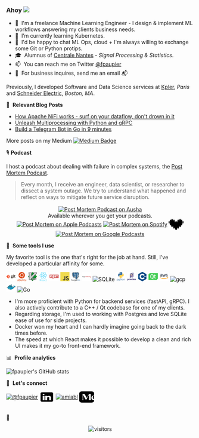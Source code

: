 ### Ahoy <a href="https://github.com/fpaupier"><img src="https://media.giphy.com/media/hvRJCLFzcasrR4ia7z/giphy.gif" width="30px"></a>


- 🔭 &nbsp;I'm a freelance Machine Learning Engineer - I design & implement ML workflows answering my clients business needs.
- 🌱 &nbsp;I’m currently learning Kubernetes.
- 💬 &nbsp;I'd be happy to chat ML Ops, cloud + I'm always willing to exchange some Git or Python protips.
- 🎓&nbsp; Alumnus of [Centrale Nantes](https://www.ec-nantes.fr/english-version) - _Signal Processing & Statistics_.
- 📫 &nbsp;You can reach me on Twitter [@fpaupier](https://twitter.com/fpaupier)
- 💼 &nbsp;For business inquires, send me an email 📬

Previously, I developed Software and Data Science services at [Kpler](https://www.kpler.com/), _Paris_ and [Schneider Electric](https://www.se.com/ww/en/), _Boston, MA_.

📕 &nbsp;**Relevant Blog Posts**
<!-- BLOG-POST-LIST:START -->
- [How Apache NiFi works - surf on your dataflow, don't drown in it](https://medium.com/free-code-camp/nifi-surf-on-your-dataflow-4f3343c50aa2)
- [Unleash Multiprocessing with Python and gRPC](https://medium.com/@francois.paupier/unleash-multiprocessing-with-python-and-grpc-795bc2957d0a?sk=5203c8f1a15e6a05e512ef305d1411f2)
- [Build a Telegram Bot in Go in 9 minutes](https://medium.com/swlh/build-a-telegram-bot-in-go-in-9-minutes-e06ad38acef1)
<!-- BLOG-POST-LIST:END -->

<p align="left">
More posts on my Medium <a href="https://medium.com/@francois.paupier"><img src="https://img.shields.io/badge/-@francois.paupier-314755?style=flat-square&amp;labelColor=314755&amp;logo=Medium&amp;link=https://medium.com/@francois.paupier" alt="Medium Badge"></a>
</p> 

🎙&nbsp;**Podcast**

I host a podcast about dealing with failure in complex systems, the [Post Mortem Podcast](https://podcast.ausha.co/postmortem). 

> Every month, I receive an engineer, data scientist, or researcher to dissect a system outage. We try to understand what happened and reflect on ways to mitigate future service disruption.



<p align="center">
<a href="https://anchor.fm/podcastmortem" target="blank"><img align="center" src="https://image.ausha.co/o6CFIR52wgAzufbBc8J7y23jhTtFPYcLsQZDTBae_400x400.jpeg" alt="Post Mortem Podcast on Ausha" height="100" width="100" /></a>
</br>Available wherever you get your podcasts.</br>
<a href="https://podcasts.apple.com/fr/podcast/post-mortem/id1535752959" target="blank"><img align="center" src="https://raw.githubusercontent.com/simple-icons/simple-icons/develop/icons/applepodcasts.svg" alt="Post Mortem on Apple Podcasts" height="30" width="40" /></a>
<a href="https://open.spotify.com/show/6UpnjZcPwJDBRXUMRUSxZZ" target="blank"><img align="center" src="https://raw.githubusercontent.com/simple-icons/simple-icons/develop/icons/spotify.svg" alt="Post Mortem on Spotify" height="30" width="40" /></a>
<a href="https://www.deezer.com/show/1854542" target="blank"><img align="center" src="https://raw.githubusercontent.com/simple-icons/simple-icons/develop/icons/deezer.svg" alt="Post Mortem on Deezer" height="30" width="40" /></a>
<a href="https://www.google.com/podcasts?feed=aHR0cHM6Ly9mZWVkLmF1c2hhLmNvL3lrajgyVHEyRExLUQ==" target="blank"><img align="center" src="https://raw.githubusercontent.com/simple-icons/simple-icons/develop/icons/googlepodcasts.svg" alt="Post Mortem on Google Podcasts" height="30" width="40" /></a>
</p>



🚀 &nbsp;**Some tools I use**

My favorite tool is the one that's right for the job at hand.
Still, I've developed a particular affinity for some.
<p align="left">
<img src="https://raw.githubusercontent.com/devicons/devicon/master/icons/git/git-original-wordmark.svg" alt="git" width="25" height="25" />
<img src="https://raw.githubusercontent.com/devicons/devicon/master/icons/ubuntu/ubuntu-plain-wordmark.svg" alt="ubuntu" width="25" height="25" />
<img src="https://raw.githubusercontent.com/devicons/devicon/master/icons/vim/vim-original.svg" alt="unix" width="25" height="25" />
<img src="https://raw.githubusercontent.com/devicons/devicon/master/icons/react/react-original-wordmark.svg" alt="react" width="25" height="25" />
<img src="https://raw.githubusercontent.com/devicons/devicon/master/icons/npm/npm-original-wordmark.svg" alt="npm" width="25" height="25" />
<img src="https://raw.githubusercontent.com/devicons/devicon/master/icons/javascript/javascript-original.svg" alt="javascript" width="25" height="25" />
<img src="https://raw.githubusercontent.com/devicons/devicon/master/icons/postgresql/postgresql-original-wordmark.svg" alt="PostgreSQL" width="25" height="25" />
<img src="https://raw.githubusercontent.com/devicons/devicon/master/icons/sqlalchemy/sqlalchemy-original-wordmark.svg" alt="SQLAlchemy" width="25" height="25" />
<img src="https://user-images.githubusercontent.com/33158051/103467186-7b6a8900-4d1a-11eb-9907-491064bc8458.png" alt="SQLite" width="55" height="25" />
<img src="https://raw.githubusercontent.com/devicons/devicon/master/icons/python/python-original-wordmark.svg" alt="python" width="25" height="25" />
<img src="https://raw.githubusercontent.com/devicons/devicon/master/icons/pandas/pandas-original-wordmark.svg" alt="Pandas" width="25" height="25" />
<img src="https://raw.githubusercontent.com/devicons/devicon/master/icons/cplusplus/cplusplus-plain.svg" alt="C++" width="25" height="25" />
<img src="https://raw.githubusercontent.com/devicons/devicon/master/icons/qt/qt-original.svg" alt="Qt" width="25" height="25" />
<img src="https://raw.githubusercontent.com/github/explore/80688e429a7d4ef2fca1e82350fe8e3517d3494d/topics/aws/aws.png" alt="aws" width="25" height="25" />
<img src="https://www.vectorlogo.zone/logos/google_cloud/google_cloud-icon.svg" alt="gcp" width="25" height="25" />
<img src="https://raw.githubusercontent.com/devicons/devicon/master/icons/docker/docker-original.svg" alt="Docker" width="25" height="25" />
<img src="https://cdn.jsdelivr.net/gh/devicons/devicon/icons/go/go-original.svg" alt="Go" width="25" height="25" />
</p>

- I'm more proficient with Python for backend services (fastAPI, gRPC). I also actively contribute to a C++ / Qt codebase for one of my clients.
- Regarding storage, I'm used to working with Postgres and love SQLite ease of use for side projects.
- Docker won my heart and I can hardly imagine going back to the dark times before.
- The speed at which React makes it possible to develop a clean and rich UI makes it my go-to front-end framework.

📊 &nbsp;**Profile analytics**

![fpaupier's GitHub stats](https://github-readme-stats.vercel.app/api?username=fpaupier&count_private=true&theme=nightowl)


🔗 &nbsp;**Let's connect**
<p align="left">
 <a href="https://twitter.com/fpaupier" target="blank"><img align="center" src="https://raw.githubusercontent.com/simple-icons/simple-icons/develop/icons/twitter.svg" alt="@fpaupier" height="30" width="40" /></a>
<a href="https://linkedin.com/in/f-paupier" target="blank"><img align="center" src="https://raw.githubusercontent.com/simple-icons/simple-icons/develop/icons/linkedin.svg" alt="f-paupier" height="30" width="40" /></a>
<a href="https://stackoverflow.com/users/7939550/amiabl" target="blank"><img align="center" src="https://raw.githubusercontent.com/simple-icons/simple-icons/develop/icons/stackoverflow.svg" alt="amiabl" height="30" width="40" /></a>
<a href="https://medium.com/@francois.paupier" target="blank"><img align="center" src="https://raw.githubusercontent.com/simple-icons/simple-icons/develop/icons/medium.svg" alt="@francois.paupier" height="30" width="40" /></a>
</p>


</br>
👀 &nbsp;

<p align="center"><img src="https://visitor-badge.glitch.me/badge?page_id=fpaupier.fpaupier" alt="visitors"></p>

